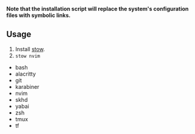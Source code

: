 **Note that the installation script will replace the system's configuration files with symbolic links.**

Usage
---

1. Install [stow](https://www.gnu.org/software/stow/).
2. `stow nvim`
  - bash
  - alacritty
  - git
  - karabiner
  - nvim
  - skhd
  - yabai
  - zsh
  - tmux
  - tf
